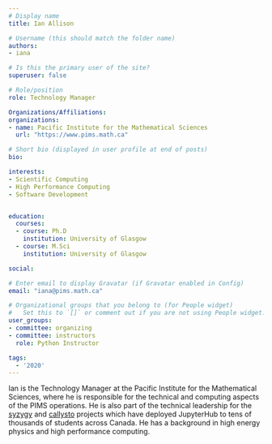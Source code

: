 ```yaml
---
# Display name
title: Ian Allison

# Username (this should match the folder name)
authors:
- iana

# Is this the primary user of the site?
superuser: false

# Role/position
role: Technology Manager

Organizations/Affiliations:
organizations:
- name: Pacific Institute for the Mathematical Sciences
  url: "https://www.pims.math.ca"

# Short bio (displayed in user profile at end of posts)
bio: 

interests:
- Scientific Computing
- High Performance Computing
- Software Development


education:
  courses:
  - course: Ph.D
    institution: University of Glasgow
  - course: M.Sci
    institution: University of Glasgow

social:

# Enter email to display Gravatar (if Gravatar enabled in Config)
email: "iana@pims.math.ca"

# Organizational groups that you belong to (for People widget)
#   Set this to `[]` or comment out if you are not using People widget.
user_groups:
- committee: organizing
- committee: instructors
  role: Python Instructor

tags:
  - '2020'
---
```

Ian is the Technology Manager at the Pacific Institute for the Mathematical
Sciences, where he is responsible for the technical and computing aspects of the
PIMS operations. He is also part of the technical leadership for the
[syzygy](https://syzygy.ca) and [callysto](https://callysto.ca) projects which
have deployed JupyterHub to tens of thousands of students across Canada.
He has a background in high energy physics and high performance computing.
